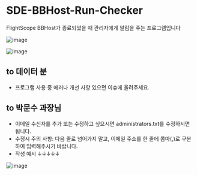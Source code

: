 # SDE-BBHost-Run-Checker
FlightScope BBHost가 종료되었을 때 관리자에게 알림을 주는 프로그램입니다

![image](https://user-images.githubusercontent.com/58966525/120576545-e94be580-c45d-11eb-8182-67dcdb3826d8.png) 

![image](https://user-images.githubusercontent.com/58966525/120576666-20ba9200-c45e-11eb-9057-8a04a72c3692.png)

## to 데이터 분
* 프로그램 사용 중 에러나 개선 사항 있으면 이슈에 올려주세요. 

## to 박문수 과장님
* 이메일 수신자를 추가 또는 수정하고 싶으시면 administrators.txt를 수정하시면 됩니다.
* 수정시 주의 사항: 다음 줄로 넘어가지 말고, 이메일 주소를 한 줄에 콤마(,)로 구분하여 입력해주시기 바랍니다.
* 작성 예시 ↓↓↓↓↓

![image](https://user-images.githubusercontent.com/58966525/120576896-768f3a00-c45e-11eb-870b-f4040d41054c.png)
